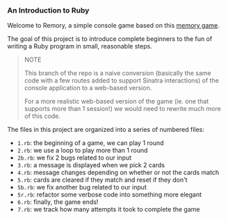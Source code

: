 ### An Introduction to Ruby

Welcome to Remory, a simple console game based on this [memory game](http://www.amazon.com/Hasbro-4263-Original-Memory/dp/B00000IWDD).

The goal of this project is to introduce complete beginners to the fun of writing a Ruby program in small, reasonable steps.

> NOTE
> 
> This branch of the repo is a naive conversion (basically the same code with a few routes added to support Sinatra interactions) of the console application to a web-based version.  
> 
> For a more realistic web-based version of the game (ie. one that supports more than 1 session!) we would need to rewrite much more of this code.

The files in this project are organized into a series of numbered files:

- `1.rb`: the beginning of a game, we can play 1 round
- `2.rb`: we use a loop to play more than 1 round
- `2b.rb`: we fix 2 bugs related to our input
- `3.rb`: a message is displayed when we pick 2 cards 
- `4.rb`: message changes depending on whether or not the cards match
- `5.rb`: cards are cleared if they match and reset if they don't
- `5b.rb`: we fix another bug related to our input
- `5r.rb`: refactor some verbose code into something more elegant
- `6.rb`: finally, the game ends!
- `7.rb`: we track how many attempts it took to complete the game

